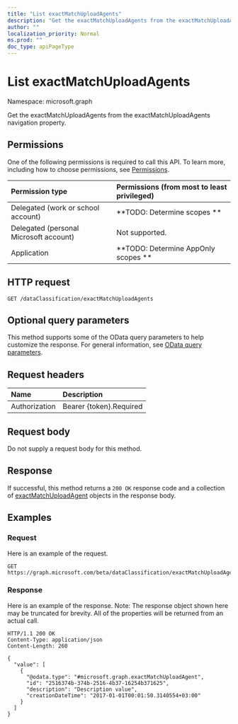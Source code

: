 ```yaml
---
title: "List exactMatchUploadAgents"
description: "Get the exactMatchUploadAgents from the exactMatchUploadAgents navigation property."
author: ""
localization_priority: Normal
ms.prod: ""
doc_type: apiPageType
---
```


# List exactMatchUploadAgents

Namespace: microsoft.graph

Get the exactMatchUploadAgents from the exactMatchUploadAgents navigation property.

## Permissions
One of the following permissions is required to call this API. To learn more, including how to choose permissions, see [Permissions](/concepts/permissions-reference.md).

|Permission type|Permissions (from most to least privileged)|
|:---|:---|
|Delegated (work or school account)|**TODO: Determine scopes **|
|Delegated (personal Microsoft account)|Not supported.|
|Application|**TODO: Determine AppOnly scopes **|

## HTTP request
<!-- {
  "blockType": "ignored"
}
-->
``` http
GET /dataClassification/exactMatchUploadAgents
```

## Optional query parameters
This method supports some of the OData query parameters to help customize the response. For general information, see [OData query parameters](/graph/query-parameters).

## Request headers
|Name|Description|
|:---|:---|
|Authorization|Bearer {token}.Required|

## Request body
Do not supply a request body for this method.

## Response
If successful, this method returns a `200 OK` response code and a collection of [exactMatchUploadAgent](../resources/exactmatchuploadagent.md) objects in the response body.

## Examples

### Request
Here is an example of the request.
<!-- {
  "blockType": "request",
  "name": "get_exactmatchuploadagent"
}
-->
``` http
GET https://graph.microsoft.com/beta/dataClassification/exactMatchUploadAgents
```

### Response
Here is an example of the response. Note: The response object shown here may be truncated for brevity. All of the properties will be returned from an actual call.
<!-- {
  "blockType": "response",
  "truncated": true,
  "@odata.type": "collection(microsoft.graph.exactmatchuploadagent)"
}
-->
``` http
HTTP/1.1 200 OK
Content-Type: application/json
Content-Length: 260

{
  "value": [
    {
      "@odata.type": "#microsoft.graph.exactMatchUploadAgent",
      "id": "2516374b-374b-2516-4b37-16254b371625",
      "description": "Description value",
      "creationDateTime": "2017-01-01T00:01:50.3140554+03:00"
    }
  ]
}
```


